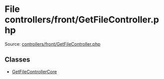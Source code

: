 File controllers/front/GetFileController.php
=========

Source: [controllers/front/GetFileController.php](https://github.com/PrestaShop/PrestaShop/blob/1.5.6.0/controllers/front/GetFileController.php)


Classes
-------

* [GetFileControllerCore](class.GetFileControllerCore.md)


